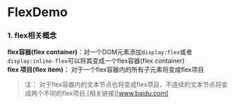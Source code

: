 # FlexDemo
### 1. flex相关概念

**flex容器(flex container)**：对一个DOM元素添加```display:flex```或者```display:inline-flex```可以将其变成一个flex容器(flex container)  
**flex 项目(flex item)**： 对于一个flex容器内的所有子元素将变成flex项目  
>注： 对于flex容器内的文本节点也将变成flex项目，不连续的文本节点将变成两个不同的flex项目;[相关链接][www.baidu.com]  

